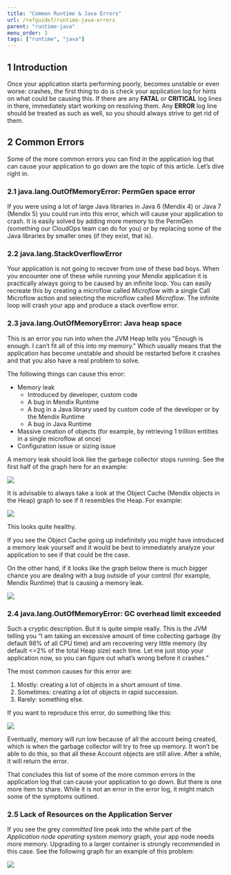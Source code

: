 ```yaml
---
title: "Common Runtime & Java Errors"
url: /refguide7/runtime-java-errors
parent: "runtime-java"
menu_order: 3
tags: ["runtime", "java"]
---
```


## 1 Introduction

Once your application starts performing poorly, becomes unstable or even worse: crashes, the first thing to do is check your application log for hints on what could be causing this. If there are any **FATAL** or **CRITICAL** log lines in there, immediately start working on resolving them. Any **ERROR** log line should be treated as such as well, so you should always strive to get rid of them.

## 2 Common Errors
Some of the more common errors you can find in the application log that can cause your application to go down are the topic of this article. Let’s dive right in.

### 2.1 java.lang.OutOfMemoryError: PermGen space error

If you were using a lot of large Java libraries in Java 6 (Mendix 4) or Java 7 (Mendix 5) you could run into this error, which will cause your application to crash. It is easily solved by adding more memory to the PermGen (something our CloudOps team can do for you) or by replacing some of the Java libraries by smaller ones (if they exist, that is).

### 2.2 java.lang.StackOverflowError

Your application is not going to recover from one of these bad boys. When you encounter one of these while running your Mendix application it is practically always going to be caused by an infinite loop. You can easily recreate this by creating a microflow called *Microflow* with a single Call Microflow action and selecting the microflow called *Microflow*. The infinite loop will crash your app and produce a stack overflow error.

### 2.3 java.lang.OutOfMemoryError: Java heap space

This is an error you run into when the JVM Heap tells you "Enough is enough. I can’t fit all of this into my memory." Which usually means that the application has become unstable and should be restarted before it crashes and that you also have a real problem to solve.

The following things can cause this error:

*   Memory leak
    *   Introduced by developer, custom code
    *   A bug in Mendix Runtime
    *   A bug in a Java library used by custom code of the developer or by the Mendix Runtime
    *   A bug in Java Runtime
*   Massive creation of objects (for example, by retrieving 1 trillion entities in a single microflow at once)
*   Configuration issue or sizing issue

A memory leak should look like the garbage collector stops running. See the first half of the graph here for an example:

![](/attachments/refguide7/runtime/runtime-java/runtime-java-errors/2.jpg)

It is advisable to always take a look at the Object Cache (Mendix objects in the Heap) graph to see if it resembles the Heap. For example:

![](/attachments/refguide7/runtime/runtime-java/runtime-java-errors/3.jpg)

This looks quite healthy.

If you see the Object Cache going up indefinitely you might have introduced a memory leak yourself and it would be best to immediately analyze your application to see if that could be the case.

On the other hand, if it looks like the graph below there is much bigger chance you are dealing with a bug outside of your control (for example, Mendix Runtime) that is causing a memory leak.

![](/attachments/refguide7/runtime/runtime-java/runtime-java-errors/4.jpg)

### 2.4 java.lang.OutOfMemoryError: GC overhead limit exceeded

Such a cryptic description. But it is quite simple really. This is the JVM telling you “I am taking an excessive amount of time collecting garbage (by default 98% of all CPU time) and am recovering very little memory (by default <=2% of the total Heap size) each time. Let me just stop your application now, so you can figure out what’s wrong before it crashes.”

The most common causes for this error are:

1.  Mostly: creating a lot of objects in a short amount of time.
2.  Sometimes: creating a lot of objects in rapid succession.
3.  Rarely: something else.

If you want to reproduce this error, do something like this:

![](/attachments/refguide7/runtime/runtime-java/runtime-java-errors/common-errors.png)

Eventually, memory will run low because of all the account being created, which is when the garbage collector will try to free up memory. It won’t be able to do this, so that all these Account objects are still alive. After a while, it will return the error.

That concludes this list of some of the more common errors in the application log that can cause your application to go down. But there is one more item to share. While it is not an error in the error log, it might match some of the symptoms outlined. 

### 2.5 Lack of Resources on the Application Server

If you see the grey *committed* line peak into the white part of the *Application node operating system memory* graph, your app node needs more memory. Upgrading to a larger container is strongly recommended in this case. See the following graph for an example of this problem:

![](/attachments/refguide7/runtime/runtime-java/runtime-java-errors/6.jpg)

